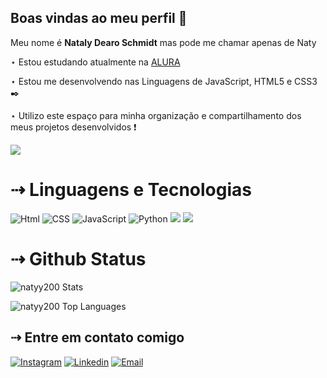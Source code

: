 ## Boas vindas ao meu perfil 🦇

Meu nome é **Nataly Dearo Schmidt** mas pode me chamar apenas de Naty

⋆ Estou estudando atualmente na [ALURA](https://www.alura.com.br)

⋆ Estou me desenvolvendo nas Linguagens de JavaScript, HTML5 e CSS3 ✒️

⋆ Utilizo este espaço para minha organização e compartilhamento dos meus projetos desenvolvidos ❗

![](https://media.tenor.com/Ba3iZ1qUbnkAAAAj/pixel-foot-stomping.gif)

# ⇢ Linguagens e Tecnologias
![Html](https://img.shields.io/badge/Html-blue?style=for-the-badge&logo=html5)
![CSS](https://img.shields.io/badge/CSS-red?style=for-the-badge&logo=Css3)
![JavaScript](https://img.shields.io/badge/JavaScript-323330?style=for-the-badge&logo=javascript&logoColor=F7DF1E)
![Python](https://img.shields.io/badge/Python-gray?style=for-the-badge&logo=python)
![](https://img.shields.io/badge/TypeScript-007ACC?style=for-the-badge&logo=typescript&logoColor=white)
![](https://img.shields.io/badge/React-20232A?style=for-the-badge&logo=react&logoColor=61DAFB)

# ⇢ Github Status
![natyy200 Stats](https://github-readme-stats.vercel.app/api?username=natyy200&theme=material-palenight&show_icons=true&hide_border=true&count_private=true)

![natyy200 Top Languages](https://github-readme-stats.vercel.app/api/top-langs/?username=natyy200&theme=material-palenight&show_icons=true&hide_border=true&layout=compact)

## ⇢ Entre em contato comigo

[![Instagram](https://img.shields.io/badge/Instagram-E4405F?style=for-the-badge&logo=instagram&logoColor=white)](https://www.instagram.com/nataly.dearo/)
[![Linkedin](https://img.shields.io/badge/LinkedIn-0077B5?style=for-the-badge&logo=linkedin&logoColor=white)](https://www.linkedin.com/in/nataly-dearo-schmidt-087a04252/)
[![Email](https://img.shields.io/badge/Gmail-D14836?style=for-the-badge&logo=gmail&logoColor=white)](mailto:natalydearo2008@gmail.com)
